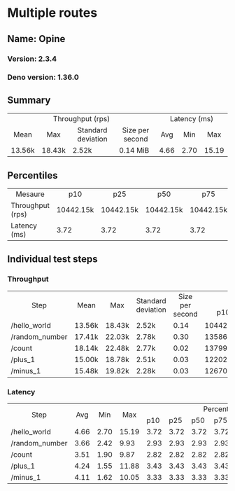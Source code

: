 # Multiple routes
## Name: Opine 

### Version: 2.3.4
### Deno version: 1.36.0

## Summary
<table>
<tr>
    <td align="center" colspan="4">Throughput (rps)</td>
    <td align="center" colspan="3">Latency (ms)</td>
</tr>
<tr>
    <td align="center">Mean</td>
    <td align="center">Max</td>
    <td align="center">Standard deviation</td>
    <td align="center">Size per second</td>
    <td align="center">Avg</td>
    <td align="center">Min</td>
    <td align="center">Max</td>
</tr>
<tr>
    <td>13.56k</td>
    <td>18.43k</td>
    <td>2.52k</td>
    <td>0.14 MiB</td>
    <td>4.66</td>
    <td>2.70</td>
    <td>15.19</td>
</tr>
</table>

## Percentiles

<table>
<tr>
  <td align="center">Mesaure</td>
  <td align="center">p10</td>
  <td align="center">p25</td>
  <td align="center">p50</td>
  <td align="center">p75</td>
  <td align="center">p90</td>
  <td align="center">p95</td>
  <td align="center">p99</td>
</tr>
<tr>
  <td>Throughput (rps)</td>
  <td>10442.15k</td>
  <td>10442.15k</td>
  <td>10442.15k</td>
  <td>10442.15k</td>
  <td>16084.32k</td>
  <td>16363.85k</td>
  <td>18425.20k</td>
</tr>
<tr>
  <td>Latency (ms)</td>
  <td>3.72</td>
  <td>3.72</td>
  <td>3.72</td>
  <td>3.72</td>
  <td>6.00</td>
  <td>6.74</td>
  <td>8.55</td>
</tr>
</table>

## Individual test steps

### Throughput

<table>
<tr>
  <td align="center" rowspan="2">Step</td>
  <td align="center" rowspan="2">Mean</td>
  <td align="center" rowspan="2">Max</td>
  <td align="center" rowspan="2">Standard deviation</td>
  <td align="center" rowspan="2">Size per second</td>
  <td align="center" colspan="7">Percentiles</td>
</tr>
<tr>
  <!-- still Step -->
  <!-- still Mean -->
  <!-- still Max -->
  <!-- still Standard deviation -->
  <!-- still Size per second -->
  <td align="center">p10</td>
  <td align="center">p25</td>
  <td align="center">p50</td>
  <td align="center">p75</td>
  <td align="center">p90</td>
  <td align="center">p95</td>
  <td align="center">p99</td>
</tr>
<tr>
  <td>/hello_world</td>
  <td>13.56k</td>
  <td>18.43k</td>
  <td>2.52k</td>
  <td>0.14</td>
  <td>10442.15k</td>
  <td>10442.15k</td>
  <td>10442.15k</td>
  <td>10442.15k</td>
  <td>16084.32k</td>
  <td>16363.85k</td>
  <td>18425.20k</td>
</tr><tr>
  <td>/random_number</td>
  <td>17.41k</td>
  <td>22.03k</td>
  <td>2.78k</td>
  <td>0.30</td>
  <td>13586.35k</td>
  <td>13586.35k</td>
  <td>13586.35k</td>
  <td>13586.35k</td>
  <td>20300.17k</td>
  <td>20640.69k</td>
  <td>22027.96k</td>
</tr><tr>
  <td>/count</td>
  <td>18.14k</td>
  <td>22.48k</td>
  <td>2.77k</td>
  <td>0.02</td>
  <td>13799.08k</td>
  <td>13799.08k</td>
  <td>13799.08k</td>
  <td>13799.08k</td>
  <td>21373.85k</td>
  <td>21601.79k</td>
  <td>22484.93k</td>
</tr><tr>
  <td>/plus_1</td>
  <td>15.00k</td>
  <td>18.78k</td>
  <td>2.51k</td>
  <td>0.03</td>
  <td>12202.27k</td>
  <td>12202.27k</td>
  <td>12202.27k</td>
  <td>12202.27k</td>
  <td>17573.70k</td>
  <td>17881.28k</td>
  <td>18777.65k</td>
</tr><tr>
  <td>/minus_1</td>
  <td>15.48k</td>
  <td>19.82k</td>
  <td>2.28k</td>
  <td>0.03</td>
  <td>12670.49k</td>
  <td>12670.49k</td>
  <td>12670.49k</td>
  <td>12670.49k</td>
  <td>17840.50k</td>
  <td>18403.12k</td>
  <td>19817.15k</td>
</tr></table>

### Latency

<table>
<tr>
  <td align="center" rowspan="2">Step</td>
  <td align="center" rowspan="2">Avg</td>
  <td align="center" rowspan="2">Min</td>
  <td align="center" rowspan="2">Max</td>
  <td align="center" colspan="7">Percentiles</td>
</tr>
<tr>
  <!-- still Avg -->
  <!-- still Min -->
  <!-- still Max -->
  <td>p10</td>
  <td>p25</td>
  <td>p50</td>
  <td>p75</td>
  <td>p90</td>
  <td>p95</td>
  <td>p99</td>
</tr>
<tr>
  <td>/hello_world</td>
  <td>4.66</td>
  <td>2.70</td>
  <td>15.19</td>
  <td>3.72</td>
  <td>3.72</td>
  <td>3.72</td>
  <td>3.72</td>
  <td>6.00</td>
  <td>6.74</td>
  <td>8.55</td>
</tr><tr>
  <td>/random_number</td>
  <td>3.66</td>
  <td>2.42</td>
  <td>9.93</td>
  <td>2.93</td>
  <td>2.93</td>
  <td>2.93</td>
  <td>2.93</td>
  <td>4.74</td>
  <td>5.16</td>
  <td>6.93</td>
</tr><tr>
  <td>/count</td>
  <td>3.51</td>
  <td>1.90</td>
  <td>9.87</td>
  <td>2.82</td>
  <td>2.82</td>
  <td>2.82</td>
  <td>2.82</td>
  <td>4.40</td>
  <td>4.94</td>
  <td>6.29</td>
</tr><tr>
  <td>/plus_1</td>
  <td>4.24</td>
  <td>1.55</td>
  <td>11.88</td>
  <td>3.43</td>
  <td>3.43</td>
  <td>3.43</td>
  <td>3.43</td>
  <td>5.43</td>
  <td>5.97</td>
  <td>7.92</td>
</tr><tr>
  <td>/minus_1</td>
  <td>4.11</td>
  <td>1.62</td>
  <td>10.05</td>
  <td>3.33</td>
  <td>3.33</td>
  <td>3.33</td>
  <td>3.33</td>
  <td>5.19</td>
  <td>5.66</td>
  <td>7.72</td>
</tr></table>